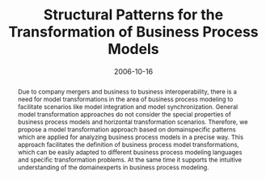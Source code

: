 ---
abstract: Due to company mergers and business to business interoperability, there
  is a need for model transformations in the area of business process modeling to
  facilitate scenarios like model integration and model synchronization. General model
  transformation approaches do not consider the special properties of business process
  models and horizontal transformation scenarios. Therefore, we propose a model transformation
  approach based on domainspecific patterns which are applied for analyzing business
  process models in a precise way. This approach facilitates the definition of business
  process model transformations, which can be easily adapted to different business
  process modeling languages and specific transformation problems. At the same time
  it supports the intuitive understanding of the domainexperts in business process
  modeling.
authors:
- Marion Murzek
- Gerhard Kramler
- Elke Michlmayr
date: '2006-10-16'
featured: false
links:
- name: Publik
  url: https://publik.tuwien.ac.at/showentry.php?ID=140240&lang=2
publication_types:
- '1'
publishDate: '2006-10-16'
specifics: 'Vortrag: Internationaler Workshop Models for Enterprise Computing 2006,
  Hong Kong; 16.10.2006; in: "Models for Enterprise Computing 2006 - International
  Workshop at EDOC 2006", IEEE Digital Library - http://doi.ieeecomputersociety.org/10.1109/EDOCW.2006.64,
  (2006), ISBN: 0-7695-2743-4; S. 43 - 52.'
title: Structural Patterns for the Transformation of Business Process Models
url_pdf: http://publik.tuwien.ac.at/files/pub-inf_3809.pdf
---